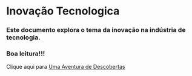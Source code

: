 # Inovação Tecnologica

### Este documento explora o tema da inovação na indústria de tecnologia.
### Boa leitura!!!

Clique aqui para 
[Uma Aventura de Descobertas](https://github.com/WellingtonADS/Inovcacao-Tecnologica/blob/435945f7c73549d006503a0c0b9aedc083eab222/Inova%C3%A7%C3%A3o%20Tecnologica.pdf)
